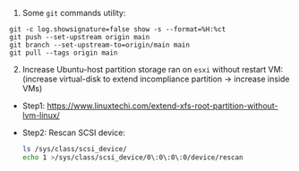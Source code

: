 1. Some `git` commands utility:

```git
git -c log.showsignature=false show -s --format=%H:%ct
git push --set-upstream origin main
git branch --set-upstream-to=origin/main main
git pull --tags origin main
```

2. Increase Ubuntu-host partition storage ran on `esxi` without restart VM: (increase virtual-disk to extend incompliance partition -> increase inside VMs)

- Step1: https://www.linuxtechi.com/extend-xfs-root-partition-without-lvm-linux/
- Step2: Rescan SCSI device:

  ```bash
  ls /sys/class/scsi_device/
  echo 1 >/sys/class/scsi_device/0\:0\:0\:0/device/rescan
  ```
